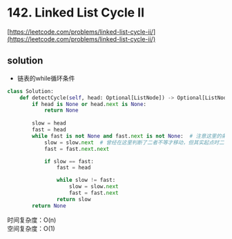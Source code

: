 # 142. Linked List Cycle II
[https://leetcode.com/problems/linked-list-cycle-ii/](https://leetcode.com/problems/linked-list-cycle-ii/)


## solution

- 链表的while循环条件
```python
class Solution:
    def detectCycle(self, head: Optional[ListNode]) -> Optional[ListNode]:
        if head is None or head.next is None:
            return None
        
        slow = head
        fast = head
        while fast is not None and fast.next is not None:  # 注意这里的条件，先要确保有fast，才能确保有fast next
            slow = slow.next  # 曾经在这里判断了二者不等才移动，但其实起点时二者也相等
            fast = fast.next.next

            if slow == fast:
                fast = head

                while slow != fast:
                    slow = slow.next
                    fast = fast.next
                return slow
        return None
```
时间复杂度：O(n) <br>
空间复杂度：O(1)
